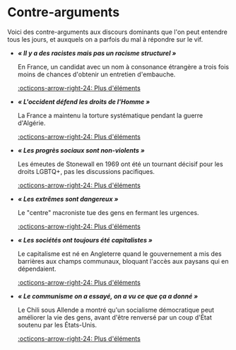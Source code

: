 # Contre-arguments

Voici des contre-arguments aux discours dominants que l'on peut entendre tous les jours, et auxquels on a parfois du mal à répondre sur le vif.

<div class="grid cards" markdown>

- ___« Il y a des racistes mais pas un racisme structurel »___

    En France, un candidat avec un nom à consonance étrangère a trois fois moins de chances d'obtenir un entretien d'embauche.

    [:octicons-arrow-right-24: Plus d'éléments](contre_arguments/)

- ___« L'occident défend les droits de l'Homme »___

    La France a maintenu la torture systématique pendant la guerre d'Algérie.

    [:octicons-arrow-right-24: Plus d'éléments](contre_arguments/)

- ___« Les progrès sociaux sont non-violents »___

    Les émeutes de Stonewall en 1969 ont été un tournant décisif pour les droits LGBTQ+, pas les discussions pacifiques.

    [:octicons-arrow-right-24: Plus d'éléments](contre_arguments/)

- ___« Les extrêmes sont dangereux »___

    Le "centre" macroniste tue des gens en fermant les urgences.

    [:octicons-arrow-right-24: Plus d'éléments](contre_arguments/)

- ___« Les sociétés ont toujours été capitalistes »___

    Le capitalisme est né en Angleterre quand le gouvernement a mis des barrières aux champs communaux, bloquant l'accès aux paysans qui en dépendaient.

    [:octicons-arrow-right-24: Plus d'éléments](contre_arguments/)

- ___« Le communisme on a essayé, on a vu ce que ça a donné »___

    Le Chili sous Allende a montré qu'un socialisme démocratique peut améliorer la vie des gens, avant d'être renversé par un coup d'État soutenu par les États-Unis.

    [:octicons-arrow-right-24: Plus d'éléments](contre_arguments/)

</div>
